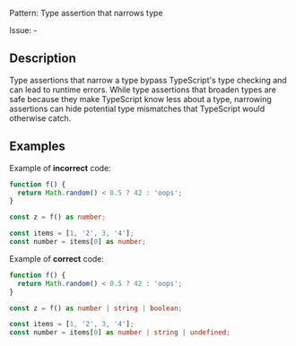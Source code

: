 Pattern: Type assertion that narrows type

Issue: -

## Description

Type assertions that narrow a type bypass TypeScript's type checking and can lead to runtime errors. While type assertions that broaden types are safe because they make TypeScript know less about a type, narrowing assertions can hide potential type mismatches that TypeScript would otherwise catch.

## Examples

Example of **incorrect** code:
```ts
function f() {
  return Math.random() < 0.5 ? 42 : 'oops';
}

const z = f() as number;

const items = [1, '2', 3, '4'];
const number = items[0] as number;
```

Example of **correct** code:
```ts
function f() {
  return Math.random() < 0.5 ? 42 : 'oops';
}

const z = f() as number | string | boolean;

const items = [1, '2', 3, '4'];
const number = items[0] as number | string | undefined;
```